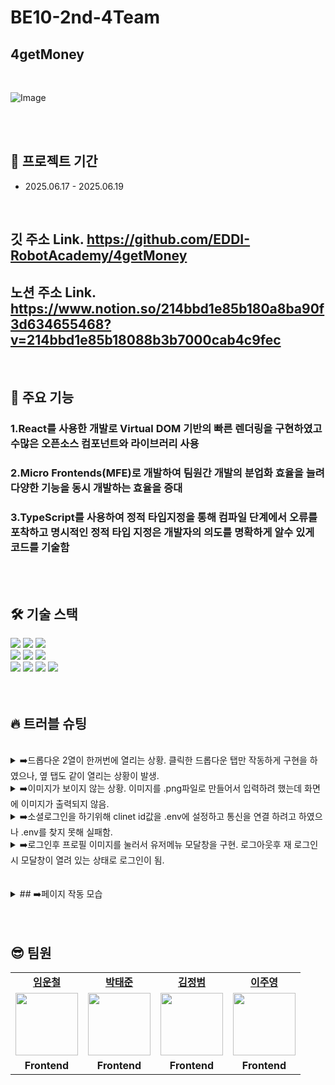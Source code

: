 # BE10-2nd-4Team

## 4getMoney
<br />

![Image](https://github.com/user-attachments/assets/712ad54b-acec-4697-8fa6-039629303a1a)

<br />
<br />

## 📆 프로젝트 기간

- 2025.06.17 - 2025.06.19

<br />

## 깃 주소 Link. https://github.com/EDDI-RobotAcademy/4getMoney

## 노션 주소 Link. https://www.notion.so/214bbd1e85b180a8ba90f3d634655468?v=214bbd1e85b18088b3b7000cab4c9fec

<br />

## 📖 주요 기능

### 1.React를 사용한 개발로 Virtual DOM 기반의 빠른 렌더링을 구현하였고 수많은 오픈소스 컴포넌트와 라이브러리 사용

### 2.Micro Frontends(MFE)로 개발하여 팀원간 개발의 분업화 효율을 늘려 다양한 기능을 동시 개발하는 효율을 증대

### 3.TypeScript를 사용하여 정적 타입지정을 통해 컴파일 단계에서 오류를 포착하고 명시적인 정적 타입 지정은 개발자의 의도를 명확하게 알수 있게 코드를 기술함

<br />
<br />

## 🛠 기술 스택

<div align=left>
  <img src="https://img.shields.io/badge/html5-E34F26?style=for-the-badge&logo=html5&logoColor=white">
  <img src="https://img.shields.io/badge/css-1572B6?style=for-the-badge&logo=css3&logoColor=white">
  <img src="https://img.shields.io/badge/GitHub-100000?style=for-the-badge&logo=github&logoColor=white">
  <br>
  <img src="https://img.shields.io/badge/javascript-F7DF1E?style=for-the-badge&logo=javascript&logoColor=black"> 
  <img src="https://img.shields.io/badge/TypeScript-007ACC?style=for-the-badge&logo=typescript&logoColor=white"> 
  <img src="https://img.shields.io/badge/React-20232A?style=for-the-badge&logo=react&logoColor=61DAFB">
  <br>
  <img src="https://img.shields.io/badge/styled--components-DB7093?style=for-the-badge&logo=styled-components&logoColor=white">
  <img src="https://img.shields.io/badge/recoil-100000?style=for-the-badge&logo=recoil&logoColor=white">
  <img src="https://img.shields.io/badge/kakao_login-FFCD00?style=for-the-badge&logo=kakao&logoColor=white">
  <img src="https://img.shields.io/badge/google_login-4285F4?style=for-the-badge&logo=google&logoColor=white">




  
</div>
<br>
<br>

## 🔥 트러블 슈팅

<br />
 <details> <summary>➡️드롭다운 2열이 한꺼번에 열리는 상황. 클릭한 드롭다운 탭만 작동하게 구현을 하였으나, 옆 탭도 같이 열리는 상황이 발생.</summary> <div markdown="1">
  <br/>
   
**`해결방안`**
 *2시간이 넘는 변경 작업을 진행하였으나 원하는 형태로 드롭다운이 되지 않게 되어 1열로 변경하여 드롭다운 구현
   </div>
  </details>
  

 <details> <summary>➡️이미지가 보이지 않는 상황. 이미지를 .png파일로 만들어서 입력하려 했는데 화면에 이미지가 출력되지 않음.</summary> <div markdown="1">
  <br/>
   
 **`해결방안`**<br/>
  *img src="http://localhost:3002/samsung.png"  이런 식으로 경로를 만들어서 대입하니 정상 출력됨.
    </div>
  </details>
  
 <details> <summary>➡️소셜로그인을 하기위해 clinet id값을 .env에 설정하고 통신을 연결 하려고 하였으나 .env를 찾지 못해 실패함.</summary> <div markdown="1">
  <br/>
   
 **`해결방안`**<br/>
  *rspack.config.ts 파일에 DefinePlugin을 추가하여 카카오와 구글에 대한 환경 변수 사용을 가능하게 수정함.
   </div>
  </details>
  
 <details> <summary>➡️로그인후 프로필 이미지를 눌러서 유저메뉴 모달창을 구현. 로그아웃후 재 로그인시 모달창이 열려 있는 상태로 로그인이 됨.</summary> <div markdown="1">
  <br/>
   
**`해결방안`**<br/>
  *유저 메뉴 모달창에서 로그아웃 버튼이 있어 로그아웃을 실행시 그 핸들에 모달창 상태값을 false로 넣어주어 상태값 초기화(초기값이 false)를 시켜줌으로 해결
    </div>
  </details>

<br />
<br />

<details> <summary> ## ➡️페이지 작동 모습</summary> <div markdown="1">
 
<img width="1886" height="907" alt="Image" src="https://github.com/user-attachments/assets/c8f42608-36e3-496e-a895-6258f8d9e9e4" />

<img width="1737" height="867" alt="Image" src="https://github.com/user-attachments/assets/2157620b-feb7-4bf7-96d0-2a344418a292" />

<img width="1742" height="871" alt="Image" src="https://github.com/user-attachments/assets/64fda700-d3f2-43c4-b3ce-9b80ce0f3d4f" />

<img width="1896" height="883" alt="Image" src="https://github.com/user-attachments/assets/25d8aaa9-d6b2-4592-bc46-b432fddfa3f6" />

<img width="1098" height="829" alt="Image" src="https://github.com/user-attachments/assets/5168860e-a54c-471b-9c53-e49276a01fce" />

<img width="1253" height="855" alt="Image" src="https://github.com/user-attachments/assets/b5b3485d-54bc-47bb-b773-17c6aa7f6df2" />

<img width="1178" height="791" alt="Image" src="https://github.com/user-attachments/assets/876a2f5c-d112-492e-90d8-774a11f4e765" />

<img width="1088" height="857" alt="Image" src="https://github.com/user-attachments/assets/e2c89b5e-0528-40a0-ad7b-cf634d724bdc" />

<img width="1028" height="831" alt="Image" src="https://github.com/user-attachments/assets/37821547-e17d-40c8-8b35-645ae340cc8d" />

<img width="1067" height="886" alt="Image" src="https://github.com/user-attachments/assets/99b5cf0a-79e9-46ab-b909-e615933e9e23" />

<img width="1027" height="873" alt="Image" src="https://github.com/user-attachments/assets/ea6180c7-74c2-4dcd-8d4f-5b14fba96294" />

<img width="1435" height="831" alt="Image" src="https://github.com/user-attachments/assets/0bcf4e8c-1c3e-44a5-a47c-556fdf149eeb" />

<img width="1265" height="834" alt="Image" src="https://github.com/user-attachments/assets/82509afa-2be0-4e6e-b255-6e3e69a873c8" />

 </div>
  </details>

<br />
<br />

## 😎 팀원

<table>
   <tr>
    <td align="center"><b><a href="https://github.com/unchul">임운철</a></b></td>
    <td align="center"><b><a href="https://github.com/Roto90-BackEnd">박태준</a></b></td>
    <td align="center"><b><a href="https://github.com/kim-jeongbeom">김정범</a></b></td>
    <td align="center"><b><a href="https://github.com/Juyoung-LEE1215">이주영</a></b></td>
  </tr>
  <tr>
    <td align="center"><a href="https://github.com/unchul"><img src="https://avatars.githubusercontent.com/u/105141025?v=4" width="100px" /></a></td>
    <td align="center"><a href="https://github.com/Roto90-BackEnd"><img src="https://avatars.githubusercontent.com/u/207959016?v=4" width="100px" /></a></td>
    <td align="center"><a href="https://github.com/kim-jeongbeom"><img src="https://avatars.githubusercontent.com/u/205934808?v=4" width="100px" /></a></td>  
    <td align="center"><a href="https://github.com/Juyoung-LEE1215"><img src="https://avatars.githubusercontent.com/u/207958971?v=4" width="100px" /></a></td>  
  </tr>
  <tr>
    <td align="center"><b>Frontend</b></td>
    <td align="center"><b>Frontend</b></td>
    <td align="center"><b>Frontend</b></td>
    <td align="center"><b>Frontend</b></td>
  </tr>
